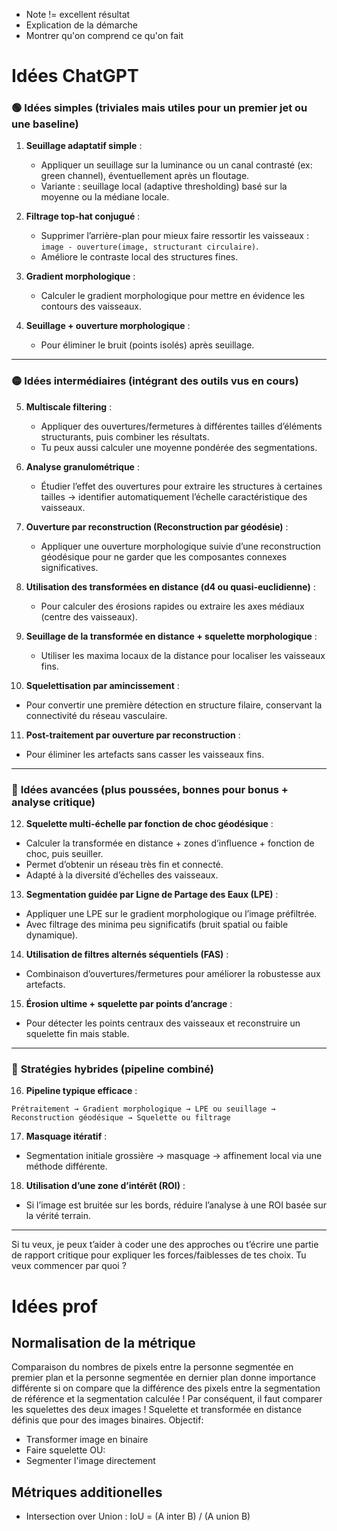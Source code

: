 
- Note != excellent résultat
- Explication de la démarche
- Montrer qu'on comprend ce qu'on fait

# Idées ChatGPT
### 🟢 **Idées simples (triviales mais utiles pour un premier jet ou une baseline)**

1. **Seuillage adaptatif simple** :

   * Appliquer un seuillage sur la luminance ou un canal contrasté (ex: green channel), éventuellement après un floutage.
   * Variante : seuillage local (adaptive thresholding) basé sur la moyenne ou la médiane locale.

2. **Filtrage top-hat conjugué** :

   * Supprimer l’arrière-plan pour mieux faire ressortir les vaisseaux : `image - ouverture(image, structurant circulaire)`.
   * Améliore le contraste local des structures fines.

3. **Gradient morphologique** :

   * Calculer le gradient morphologique pour mettre en évidence les contours des vaisseaux.

4. **Seuillage + ouverture morphologique** :

   * Pour éliminer le bruit (points isolés) après seuillage.

---

### 🟡 **Idées intermédiaires (intégrant des outils vus en cours)**

5. **Multiscale filtering** :

   * Appliquer des ouvertures/fermetures à différentes tailles d’éléments structurants, puis combiner les résultats.
   * Tu peux aussi calculer une moyenne pondérée des segmentations.

6. **Analyse granulométrique** : 

   * Étudier l’effet des ouvertures pour extraire les structures à certaines tailles → identifier automatiquement l’échelle caractéristique des vaisseaux.

7. **Ouverture par reconstruction (Reconstruction par géodésie)** :

   * Appliquer une ouverture morphologique suivie d’une reconstruction géodésique pour ne garder que les composantes connexes significatives.

8. **Utilisation des transformées en distance (d4 ou quasi-euclidienne)** :

   * Pour calculer des érosions rapides ou extraire les axes médiaux (centre des vaisseaux).

9. **Seuillage de la transformée en distance + squelette morphologique** :

   * Utiliser les maxima locaux de la distance pour localiser les vaisseaux fins.

10. **Squelettisation par amincissement** :

* Pour convertir une première détection en structure filaire, conservant la connectivité du réseau vasculaire.

11. **Post-traitement par ouverture par reconstruction** :

* Pour éliminer les artefacts sans casser les vaisseaux fins.

---

### 🔴 **Idées avancées (plus poussées, bonnes pour bonus + analyse critique)**

12. **Squelette multi-échelle par fonction de choc géodésique** :

* Calculer la transformée en distance + zones d’influence + fonction de choc, puis seuiller.
* Permet d’obtenir un réseau très fin et connecté.
* Adapté à la diversité d’échelles des vaisseaux.

13. **Segmentation guidée par Ligne de Partage des Eaux (LPE)** :

* Appliquer une LPE sur le gradient morphologique ou l’image préfiltrée.
* Avec filtrage des minima peu significatifs (bruit spatial ou faible dynamique).

14. **Utilisation de filtres alternés séquentiels (FAS)** :

* Combinaison d’ouvertures/fermetures pour améliorer la robustesse aux artefacts.

15. **Érosion ultime + squelette par points d’ancrage** :

* Pour détecter les points centraux des vaisseaux et reconstruire un squelette fin mais stable.

---

### 🔁 **Stratégies hybrides (pipeline combiné)**

16. **Pipeline typique efficace** :

```text
Prétraitement → Gradient morphologique → LPE ou seuillage → Reconstruction géodésique → Squelette ou filtrage
```

17. **Masquage itératif** :

* Segmentation initiale grossière → masquage → affinement local via une méthode différente.

18. **Utilisation d’une zone d’intérêt (ROI)** :

* Si l’image est bruitée sur les bords, réduire l’analyse à une ROI basée sur la vérité terrain.

---

Si tu veux, je peux t’aider à coder une des approches ou t’écrire une partie de rapport critique pour expliquer les forces/faiblesses de tes choix. Tu veux commencer par quoi ?

# Idées prof
## Normalisation de la métrique
Comparaison du nombres de pixels entre la personne segmentée en premier plan et la personne segmentée en dernier plan donne importance différente si on compare que la différence des pixels entre la segmentation de référence et la segmentation calculée ! Par conséquent, il faut comparer les squelettes des deux images !
Squelette et transformée en distance définis que pour des images binaires.
Objectif: 
- Transformer image en binaire
- Faire squelette
OU:
- Segmenter l'image directement





## Métriques additionelles

-   Intersection over Union : IoU = (A inter B) / (A union B)